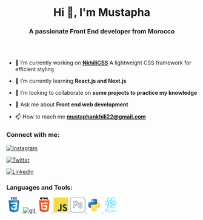 <h1 align="center">Hi 👋, I'm Mustapha</h1>
<h3 align="center">A passionate Front End developer from Morocco</h3>


<br><br>
- 🔭 I’m currently working on **[NkhiliCSS](https://github.com/Mustapha-Nkhili/nkhilicss)** A lightweight CSS framework for efficient styling

- 🌱 I’m currently learning **React.js and Next.js**

- 👯 I’m looking to collaborate on **some projects to practice my knowledge**

- 💬 Ask me about **Front end web development**

- 📫 How to reach me **mustaphankhili22@gmail.com**

<h3 align="left">Connect with me:</h3>

[![Instagram](https://img.shields.io/badge/Instagram-%23E4405F.svg?logo=Instagram&logoColor=white)](https://instagram.com/software_flow)

[![Twitter](https://img.shields.io/badge/Twitter-%231DA1F2.svg?logo=Twitter&logoColor=white)](https://twitter.com/@Mustapha_nkhili)

[![LinkedIn](https://img.shields.io/badge/LinkedIn-%230077B5.svg?logo=linkedin&logoColor=white)](https://linkedin.com/in/mustapha-nkhili-35280a280) 

<h3 align="left">Languages and Tools:</h3>
<p align="left"> <a href="https://www.w3schools.com/css/" target="_blank" rel="noreferrer"> <img src="https://raw.githubusercontent.com/devicons/devicon/master/icons/css3/css3-original-wordmark.svg" alt="css3" width="40" height="40"/> </a> <a href="https://git-scm.com/" target="_blank" rel="noreferrer"> <img src="https://www.vectorlogo.zone/logos/git-scm/git-scm-icon.svg" alt="git" width="40" height="40"/> </a> <a href="https://www.w3.org/html/" target="_blank" rel="noreferrer"> <img src="https://raw.githubusercontent.com/devicons/devicon/master/icons/html5/html5-original-wordmark.svg" alt="html5" width="40" height="40"/> </a> <a href="https://developer.mozilla.org/en-US/docs/Web/JavaScript" target="_blank" rel="noreferrer"> <img src="https://raw.githubusercontent.com/devicons/devicon/master/icons/javascript/javascript-original.svg" alt="javascript" width="40" height="40"/> </a> <a href="https://www.photoshop.com/en" target="_blank" rel="noreferrer"> <img src="https://raw.githubusercontent.com/devicons/devicon/master/icons/photoshop/photoshop-line.svg" alt="photoshop" width="40" height="40"/> </a> <a href="https://www.python.org" target="_blank" rel="noreferrer"> <img src="https://raw.githubusercontent.com/devicons/devicon/master/icons/python/python-original.svg" alt="python" width="40" height="40"/> </a> <a href="https://reactjs.org/" target="_blank" rel="noreferrer"> <img src="https://raw.githubusercontent.com/devicons/devicon/master/icons/react/react-original-wordmark.svg" alt="react" width="40" height="40"/> </a> </p>
